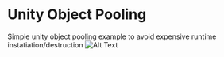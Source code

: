 # Unity Object Pooling
Simple unity object pooling example to avoid expensive runtime instatiation/destruction
![Alt Text](https://media.giphy.com/media/q808S2jAuWbm3nlt6K/giphy.gif)
